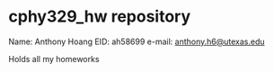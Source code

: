 # cphy329_hw repository

Name: Anthony Hoang
EID: ah58699
e-mail: anthony.h6@utexas.edu

Holds all my homeworks 
